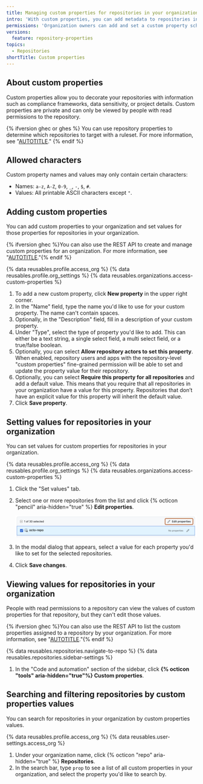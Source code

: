 ```yaml
---
title: Managing custom properties for repositories in your organization
intro: 'With custom properties, you can add metadata to repositories in your organization. You can use those properties to target repositories with rulesets.'
permissions: 'Organization owners can add and set a custom property schema at the organization level. People with read permissions to a repository can view the values of custom properties for that repository.'
versions:
  feature: repository-properties
topics:
  - Repositories
shortTitle: Custom properties
---
```


## About custom properties

Custom properties allow you to decorate your repositories with information such as compliance frameworks, data sensitivity, or project details. Custom properties are private and can only be viewed by people with read permissions to the repository.

{% ifversion ghec or ghes  %}
You can use repository properties to determine which repositories to target with a ruleset. For more information, see "[AUTOTITLE](/organizations/managing-organization-settings/creating-rulesets-for-repositories-in-your-organization#targeting-repositories-by-properties-in-your-organization)."
{% endif %}

## Allowed characters

Custom property names and values may only contain certain characters:

* Names: `a-z`, `A-Z`, `0-9`, `_`, `-`, `$`, `#`.
* Values: All printable ASCII characters except `"`.

## Adding custom properties

You can add custom properties to your organization and set values for those properties for repositories in your organization.

{% ifversion ghec %}You can also use the REST API to create and manage custom properties for an organization. For more information, see "[AUTOTITLE](/rest/orgs/custom-properties)."{% endif %}

{% data reusables.profile.access_org %}
{% data reusables.profile.org_settings %}
{% data reusables.organizations.access-custom-properties %}
1. To add a new custom property, click **New property** in the upper right corner.
1. In the "Name" field, type the name you'd like to use for your custom property. The name can't contain spaces.
1. Optionally, in the "Description" field, fill in a description of your custom property.
1. Under "Type", select the type of property you'd like to add. This can either be a text string, a single select field, a multi select field, or a true/false boolean.
1. Optionally, you can select **Allow repository actors to set this property**. When enabled, repository users and apps with the repository-level "custom properties" fine-grained permission will be able to set and update the property value for their repository.
1. Optionally, you can select **Require this property for all repositories** and add a default value. This means that you require that all repositories in your organization have a value for this property. Repositories that don’t have an explicit value for this property will inherit the default value.
1. Click **Save property**.

## Setting values for repositories in your organization

You can set values for custom properties for repositories in your organization.

{% data reusables.profile.access_org %}
{% data reusables.profile.org_settings %}
{% data reusables.organizations.access-custom-properties %}
1. Click the "Set values" tab.
1. Select one or more repositories from the list and click {% octicon "pencil" aria-hidden="true" %} **Edit properties**.

    ![Screenshot the page to set values for repositories. A button, labeled with a pencil icon and "Edit properties", is highlighted with an orange outline.](/assets/images/help/repository/edit-properties.png)

1. In the modal dialog that appears, select a value for each property you'd like to set for the selected repositories.
1. Click **Save changes**.

## Viewing values for repositories in your organization

People with read permissions to a repository can view the values of custom properties for that repository, but they can't edit those values.

{% ifversion ghec %}You can also use the REST API to list the custom properties assigned to a repository by your organization. For more information, see "[AUTOTITLE](/rest/repos/custom-properties)."{% endif %}

{% data reusables.repositories.navigate-to-repo %}
{% data reusables.repositories.sidebar-settings %}
1. In the "Code and automation" section of the sidebar, click **{% octicon "tools" aria-hidden="true"%} Custom properties**.

## Searching and filtering repositories by custom properties values

You can search for repositories in your organization by custom properties values.

{% data reusables.profile.access_org %}
{% data reusables.user-settings.access_org %}
1. Under your organization name, click {% octicon "repo" aria-hidden="true" %} **Repositories**.
1. In the search bar, type `prop` to see a list of all custom properties in your organization, and select the property you'd like to search by.
